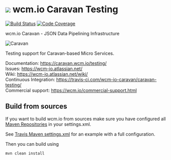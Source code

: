 <img src="https://wcm.io/images/favicon-16@2x.png"/> wcm.io Caravan Testing
======
[![Build Status](https://travis-ci.com/wcm-io-caravan/caravan-testing.png?branch=develop)](https://travis-ci.com/wcm-io-caravan/caravan-testing)
[![Code Coverage](https://codecov.io/gh/wcm-io-caravan/caravan-testing/branch/develop/graph/badge.svg)](https://codecov.io/gh/wcm-io-caravan/caravan-testing)

wcm.io Caravan - JSON Data Pipelining Infrastructure

![Caravan](https://github.com/wcm-io-caravan/caravan-tooling/blob/master/public_site/src/site/resources/images/caravan.gif)

Testing support for Caravan-based Micro Services.

Documentation: https://caravan.wcm.io/testing/<br/>
Issues: https://wcm-io.atlassian.net/<br/>
Wiki: https://wcm-io.atlassian.net/wiki/<br/>
Continuous Integration: https://travis-ci.com/wcm-io-caravan/caravan-testing/<br/>
Commercial support: https://wcm.io/commercial-support.html


## Build from sources

If you want to build wcm.io from sources make sure you have configured all [Maven Repositories](https://caravan.wcm.io/maven.html) in your settings.xml.

See [Travis Maven settings.xml](https://github.com/wcm-io-caravan/caravan-testing/blob/master/.travis.maven-settings.xml) for an example with a full configuration.

Then you can build using

```
mvn clean install
```
